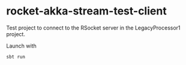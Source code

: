 # rocket-akka-stream-test-client

Test project to connect to the RSocket server in the LegacyProcessor1 project.

Launch with

```
sbt run
```
